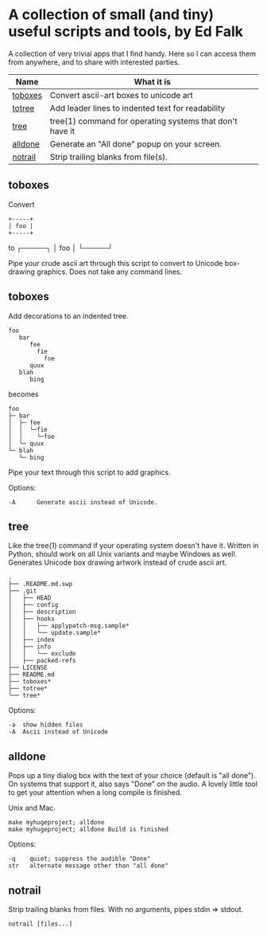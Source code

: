 # A collection of small (and tiny) useful scripts and tools, by Ed Falk

A collection of very trivial apps that I find handy. Here so I can
access them from anywhere, and to share with interested parties.

Name | What it is
---- | ----
[toboxes](#toboxes) | Convert ascii-art boxes to unicode art
[totree](#totree) | Add leader lines to indented text for readability
[tree](#tree) | tree(1) command for operating systems that don't have it
[alldone](#alldone) | Generate an "All done" popup on your screen.
[notrail](#notrail) | Strip trailing blanks from file(s).

## toboxes

Convert

    +-----+
    | foo |
    +-----+

to
    ┌─────┐
    │ foo │
    └─────┘

Pipe your crude ascii art through this script to convert to Unicode
box-drawing graphics. Does not take any command lines.


## toboxes

Add decorations to an indented tree.

    foo
       bar
          fee
            fie
              foe
          quux
       blah
          bing

becomes

    foo
    ├─ bar
    │  ├─ fee
    │  │  └─fie
    │  │    └─foe
    │  └─ quux
    └─ blah
       └─ bing

  Pipe your text through this script to add graphics.

  Options:

    -A		Generate ascii instead of Unicode.

## tree

Like the tree(1) command if your operating system doesn't have it.
Written in Python, should work on all Unix variants and maybe
Windows as well. Generates Unicode box drawing artwork instead of
crude ascii art.

    .
    ├── .README.md.swp
    ├── .git
    │   ├── HEAD
    │   ├── config
    │   ├── description
    │   ├── hooks
    │   │   ├── applypatch-msg.sample*
    │   │   ╰── update.sample*
    │   ├── index
    │   ├── info
    │   │   ╰── exclude
    │   ├── packed-refs
    ├── LICENSE
    ├── README.md
    ├── toboxes*
    ├── totree*
    ╰── tree*

Options:

    -a	show hidden files
    -A	Ascii instead of Unicode


## alldone

Pops up a tiny dialog box with the text of your choice (default is
"all done"). On systems that support it, also says "Done" on the
audio. A lovely little tool to get your attention when a long compile
is finished.

Unix and Mac.

    make myhugeproject; alldone
    make myhugeproject; alldone Build is finished

Options:

    -q    quiet; suppress the audible "Done"
    str   alternate message other than "all done"

## notrail

Strip trailing blanks from files. With no arguments, pipes stdin => stdout.

    notrail [files...]


